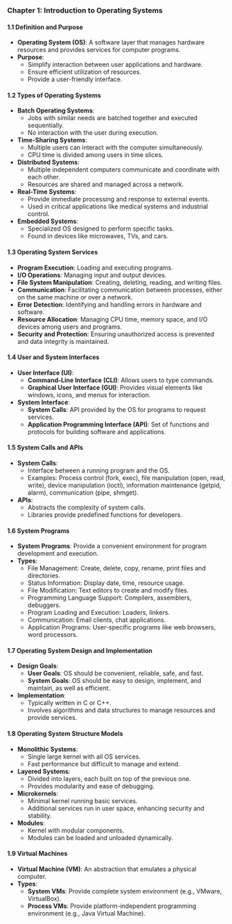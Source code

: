 ### Chapter 1: Introduction to Operating Systems

#### 1.1 Definition and Purpose
- **Operating System (OS)**: A software layer that manages hardware resources and provides services for computer programs.
- **Purpose**: 
  - Simplify interaction between user applications and hardware.
  - Ensure efficient utilization of resources.
  - Provide a user-friendly interface.

#### 1.2 Types of Operating Systems
- **Batch Operating Systems**: 
  - Jobs with similar needs are batched together and executed sequentially.
  - No interaction with the user during execution.
- **Time-Sharing Systems**: 
  - Multiple users can interact with the computer simultaneously.
  - CPU time is divided among users in time slices.
- **Distributed Systems**: 
  - Multiple independent computers communicate and coordinate with each other.
  - Resources are shared and managed across a network.
- **Real-Time Systems**: 
  - Provide immediate processing and response to external events.
  - Used in critical applications like medical systems and industrial control.
- **Embedded Systems**: 
  - Specialized OS designed to perform specific tasks.
  - Found in devices like microwaves, TVs, and cars.

#### 1.3 Operating System Services
- **Program Execution**: Loading and executing programs.
- **I/O Operations**: Managing input and output devices.
- **File System Manipulation**: Creating, deleting, reading, and writing files.
- **Communication**: Facilitating communication between processes, either on the same machine or over a network.
- **Error Detection**: Identifying and handling errors in hardware and software.
- **Resource Allocation**: Managing CPU time, memory space, and I/O devices among users and programs.
- **Security and Protection**: Ensuring unauthorized access is prevented and data integrity is maintained.

#### 1.4 User and System Interfaces
- **User Interface (UI)**: 
  - **Command-Line Interface (CLI)**: Allows users to type commands.
  - **Graphical User Interface (GUI)**: Provides visual elements like windows, icons, and menus for interaction.
- **System Interface**:
  - **System Calls**: API provided by the OS for programs to request services.
  - **Application Programming Interface (API)**: Set of functions and protocols for building software and applications.

#### 1.5 System Calls and APIs
- **System Calls**:
  - Interface between a running program and the OS.
  - Examples: Process control (fork, exec), file manipulation (open, read, write), device manipulation (ioctl), information maintenance (getpid, alarm), communication (pipe, shmget).
- **APIs**:
  - Abstracts the complexity of system calls.
  - Libraries provide predefined functions for developers.

#### 1.6 System Programs
- **System Programs**: Provide a convenient environment for program development and execution.
- **Types**:
  - File Management: Create, delete, copy, rename, print files and directories.
  - Status Information: Display date, time, resource usage.
  - File Modification: Text editors to create and modify files.
  - Programming Language Support: Compilers, assemblers, debuggers.
  - Program Loading and Execution: Loaders, linkers.
  - Communication: Email clients, chat applications.
  - Application Programs: User-specific programs like web browsers, word processors.

#### 1.7 Operating System Design and Implementation
- **Design Goals**:
  - **User Goals**: OS should be convenient, reliable, safe, and fast.
  - **System Goals**: OS should be easy to design, implement, and maintain, as well as efficient.
- **Implementation**:
  - Typically written in C or C++.
  - Involves algorithms and data structures to manage resources and provide services.

#### 1.8 Operating System Structure Models
- **Monolithic Systems**:
  - Single large kernel with all OS services.
  - Fast performance but difficult to manage and extend.
- **Layered Systems**:
  - Divided into layers, each built on top of the previous one.
  - Provides modularity and ease of debugging.
- **Microkernels**:
  - Minimal kernel running basic services.
  - Additional services run in user space, enhancing security and stability.
- **Modules**:
  - Kernel with modular components.
  - Modules can be loaded and unloaded dynamically.

#### 1.9 Virtual Machines
- **Virtual Machine (VM)**: An abstraction that emulates a physical computer.
- **Types**:
  - **System VMs**: Provide complete system environment (e.g., VMware, VirtualBox).
  - **Process VMs**: Provide platform-independent programming environment (e.g., Java Virtual Machine).
